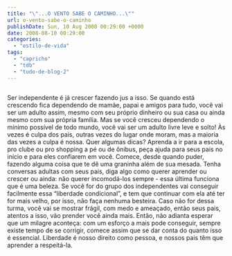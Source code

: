 ```yaml
---
title: "\"...O VENTO SABE O CAMINHO...\""
url: o-vento-sabe-o-caminho
publishDate: Sun, 10 Aug 2008 00:29:00 +0000
date: 2008-08-10 00:29:00
categories: 
  - "estilo-de-vida"
tags: 
  - "capricho"
  - "tdb"
  - "tudo-de-blog-2"
---
```

<a href="http://2.bp.blogspot.com/_BzqI_RDZ6O4/SsZG_Oz1CsI/AAAAAAAABA4/3Gz-LJJhcNs/s1600-h/200449356-001.jpg"><img src="http://2.bp.blogspot.com/_BzqI_RDZ6O4/SsZG_Oz1CsI/AAAAAAAABA4/3Gz-LJJhcNs/s200/200449356-001.jpg" border="0" alt=""></a><span><p><span>Ser independente é já crescer fazendo jus a isso. Se quando está crescendo fica dependendo de mamãe, papai e amigos para tudo, você vai ser um adulto assim, mesmo com seu próprio dinheiro ou sua casa ou ainda mesmo com sua própria família. Mas se você cresceu dependendo o mínimo possível de todo mundo, você vai ser um adulto livre leve e solto!  Às vezes é culpa dos pais, outras vezes do lugar onde moram, mas a maioria das vezes a culpa é nossa. Quer algumas dicas? Aprenda a ir para a escola, pro clube ou pro shopping a pé ou de ônibus, peça ajuda para seus pais no início e para eles confiarem em você. Comece, desde quando puder, fazendo alguma coisa que te dê uma graninha além de sua mesada. Tenha conversas adultas com seus pais, diga algo como querer aprender ou crescer ou ainda: não querer incomodá-los sempre - essa última funciona que é uma beleza. Se você for do grupo dos independentes vai conseguir facilmente essa “liberdade condicional”, e tem que continuar com ela até ter for mais velho, por isso, não faça nenhuma besteira. Caso não for dessa turma, você vai se mostrar frágil, com medo e ameaçado, então seus pais, atentos a isso, vão prender você ainda mais. Então, não adianta esperar que um milagre aconteça: com um esforço a mais pode conseguir, sempre existe tempo de se corrigir, comece assim que se dar conta do quanto isso é essencial. Liberdade é nosso direito como pessoa, e nossos pais têm que aprender a respeitá-la.</span></p><p><br></p><p></p><p></p></span>
